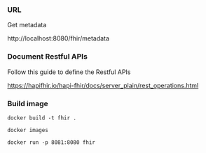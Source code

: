 ### URL

Get metadata

http://localhost:8080/fhir/metadata

### Document Restful APIs

Follow this guide to define the Restful APIs

https://hapifhir.io/hapi-fhir/docs/server_plain/rest_operations.html

### Build image

``docker build -t fhir .``

``docker images``

``docker run -p 8081:8080 fhir``